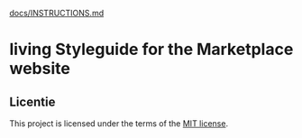  [docs/INSTRUCTIONS.md](docs/INSTRUCTIONS.md)

# living Styleguide for the Marketplace website








## Licentie

This project is licensed under the terms of the [MIT license](./LICENSE).


